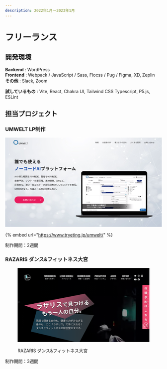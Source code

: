 ```yaml
---
description: 2022年1月〜2023年1月
---
```


# フリーランス

## 開発環境

**Backend** : WordPress\
**Frontend** : Webpack / JavaScript / Sass, Flocss / Pug / Figma, XD, Zeplin\
**その他** : Slack, Zoom

**試しているもの** :  Vite, React, Chakra UI, Tailwind CSS Typescript, P5.js, ESLint

## 担当プロジェクト

### UMWELT LP制作

![UMWELT｜ノーコードAIクラウド｜TRYETING Inc. (トライエッティング)](<../.gitbook/assets/image (6).png>)

{% embed url="https://www.tryeting.jp/umwelt/" %}

制作期間：2週間

### RAZARIS ダンス&フィットネス大宮

<figure><img src="../.gitbook/assets/image.png" alt=""><figcaption><p>RAZARIS ダンス&#x26;フィットネス大宮</p></figcaption></figure>

制作期間：3週間

